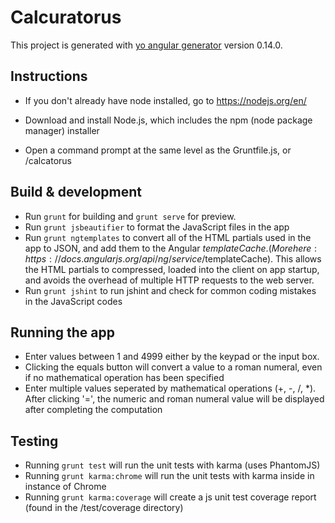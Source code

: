 # Calcuratorus

This project is generated with [yo angular generator](https://github.com/yeoman/generator-angular)
version 0.14.0.

## Instructions
 
- If you don't already have node installed, go to https://nodejs.org/en/

- Download and install Node.js, which includes the npm (node package manager) installer

- Open a command prompt at the same level as the Gruntfile.js, or /calcatorus


## Build & development

- Run `grunt` for building and `grunt serve` for preview.
- Run `grunt jsbeautifier` to format the JavaScript files in the app
- Run `grunt ngtemplates` to convert all of the HTML partials used in the app to JSON, and add them to the Angular $templateCache. (More here: https://docs.angularjs.org/api/ng/service/$templateCache). This allows the HTML partials to compressed, loaded into the client on app startup, and avoids the overhead of multiple HTTP requests to the web server.
- Run `grunt jshint` to run jshint and check for common coding mistakes in the JavaScript codes


## Running the app
- Enter values between 1 and 4999 either by the keypad or the input box.
- Clicking the equals button will convert a value to a roman numeral, even if no mathematical operation has been specified
- Enter multiple values seperated by mathematical operations (+, -, /, *). After clicking '=', the numeric and roman numeral value will be displayed after completing the computation

## Testing

- Running `grunt test` will run the unit tests with karma (uses PhantomJS)
- Running `grunt karma:chrome` will run the unit tests with karma inside in instance of Chrome
- Running `grunt karma:coverage` will create a js unit test coverage report (found in the /test/coverage directory)

